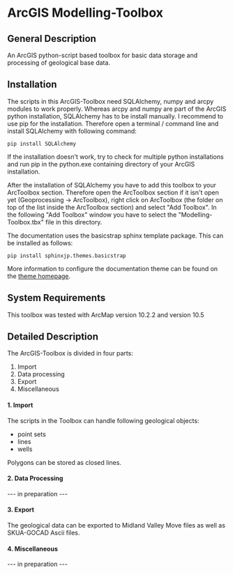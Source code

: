 # ArcGIS Modelling-Toolbox

## General Description

An ArcGIS python-script based toolbox for basic data storage and processing of geological base data.

## Installation

The scripts in this ArcGIS-Toolbox need SQLAlchemy, numpy and arcpy modules to work properly. Whereas arcpy and numpy are part of the ArcGIS python installation, SQLAlchemy has to be install manually. I recommend to use pip for the installation. Therefore open a terminal / command line and install SQLAlchemy with following command:

  
```
pip install SQLAlchemy
```

If the installation doesn't work, try to check for multiple python installations and run pip in the python.exe containing directory of your ArcGIS installation.

After the installation of SQLAlchemy you have to add this toolbox to your ArcToolbox section. Therefore open the ArcToolbox section if it isn't open yet (Geoprocessing -> ArcToolbox), right click on ArcToolbox (the folder on top of the list inside the ArcToolbox section) and select "Add Toolbox". In the following "Add Toolbox" window you have to select the "Modelling-Toolbox.tbx" file in this directory.

The documentation uses the basicstrap sphinx template package. This can be installed as follows: 

```
pip install sphinxjp.themes.basicstrap
```

More information to configure the documentation theme can be found on the [theme homepage](https://pythonhosted.org/sphinxjp.themes.basicstrap/index.html).

## System Requirements

This toolbox was tested with ArcMap version 10.2.2 and version 10.5

## Detailed Description

The ArcGIS-Toolbox is divided in four parts:

1. Import
2. Data processing
3. Export
4. Miscellaneous

#### 1. Import

The scripts in the Toolbox can handle following geological objects:
- point sets
- lines
- wells

Polygons can be stored as closed lines. 

#### 2. Data Processing

--- in preparation ---

#### 3. Export

The geological data can be exported to Midland Valley Move files as well as SKUA-GOCAD Ascii files.

#### 4. Miscellaneous

--- in preparation ---